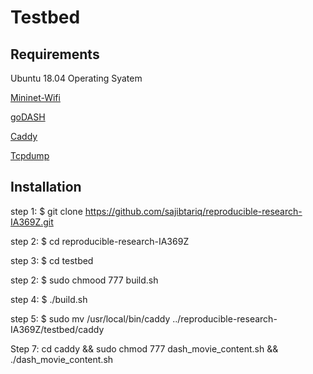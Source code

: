 # Testbed

## Requirements
Ubuntu 18.04 Operating Syatem

[Mininet-Wifi](https://github.com/intrig-unicamp/mininet-wifi)

[goDASH](https://github.com/uccmisl/goDASH)

[Caddy](https://caddyserver.com/)

[Tcpdump](https://www.tcpdump.org/)

## Installation

step 1: $ git clone https://github.com/sajibtariq/reproducible-research-IA369Z.git

step 2: $ cd reproducible-research-IA369Z

step 3: $ cd testbed

step 2: $ sudo chmood 777 build.sh

step 4: $ ./build.sh

step 5: $ sudo mv  /usr/local/bin/caddy ../reproducible-research-IA369Z/testbed/caddy

Step 7: cd caddy && sudo chmod 777 dash_movie_content.sh && ./dash_movie_content.sh




